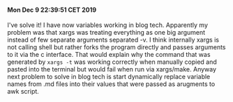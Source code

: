 #### Mon Dec  9 22:39:51 CET 2019
I've solve it! I have now variables working in blog tech. Apparently my problem was that xargs was treating everything as one big argument instead of few separate arguments separated -v. I think internally xargs is not calling shell but rather forks the program directly and passes arguments to it via the c interface. That would explain why the command that was generated by `xargs -t` was working correctly when manually copied and pasted into the terminal but would fail when run via xargs/make.
Anyway next problem to solve in blog tech is start dynamically replace variable names from .md files into their values that were passed as arugments to awk script.
